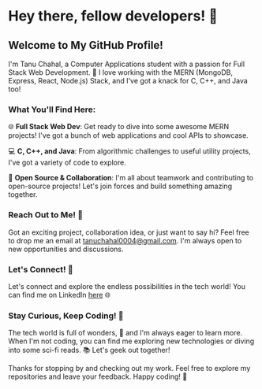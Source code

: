 # Hey there, fellow developers! 👋

## Welcome to My GitHub Profile!

I'm Tanu Chahal, a Computer Applications student with a passion for Full Stack Web Development. 🚀 I love working with the MERN (MongoDB, Express, React, Node.js) Stack, and I've got a knack for C, C++, and Java too!

### What You'll Find Here:

🌐 **Full Stack Web Dev**: Get ready to dive into some awesome MERN projects! I've got a bunch of web applications and cool APIs to showcase.

💻 **C, C++, and Java**: From algorithmic challenges to useful utility projects, I've got a variety of code to explore.

🤝 **Open Source & Collaboration**: I'm all about teamwork and contributing to open-source projects! Let's join forces and build something amazing together.

### Reach Out to Me! 📧

Got an exciting project, collaboration idea, or just want to say hi? Feel free to drop me an email at tanuchahal0004@gmail.com. I'm always open to new opportunities and discussions.

### Let's Connect! 🔗

Let's connect and explore the endless possibilities in the tech world! You can find me on LinkedIn [here](https://www.linkedin.com/in/tanuchahal/) 🌐

### Stay Curious, Keep Coding! 🚀

The tech world is full of wonders, 🌟 and I'm always eager to learn more. When I'm not coding, you can find me exploring new technologies or diving into some sci-fi reads. 📚 Let's geek out together!

Thanks for stopping by and checking out my work. Feel free to explore my repositories and leave your feedback. Happy coding! 🎉
<!---
tanu-chahal/tanu-chahal is a ✨ special ✨ repository because its `README.md` (this file) appears on your GitHub profile.
You can click the Preview link to take a look at your changes.
--->
